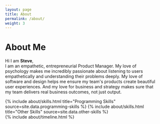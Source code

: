 ```yaml
---
layout: page
title: About
permalink: /about/
weight: 3
---
```


# **About Me**

Hi I am **Steve**,<br>
I am an empathetic, entrepreneurial Product Manager. My love of psychology makes me incredibly passionate about listening to users empathetically and understanding their problems deeply. My love of software and design helps me ensure my team's products create beautiful user experiences. And my love for business and strategy makes sure that my team delivers real business outcomes, not just output.

<div class="row">
{% include about/skills.html title="Programming Skills" source=site.data.programming-skills %}
{% include about/skills.html title="Other Skills" source=site.data.other-skills %}
</div>

<div class="row">
{% include about/timeline.html %}
</div>
